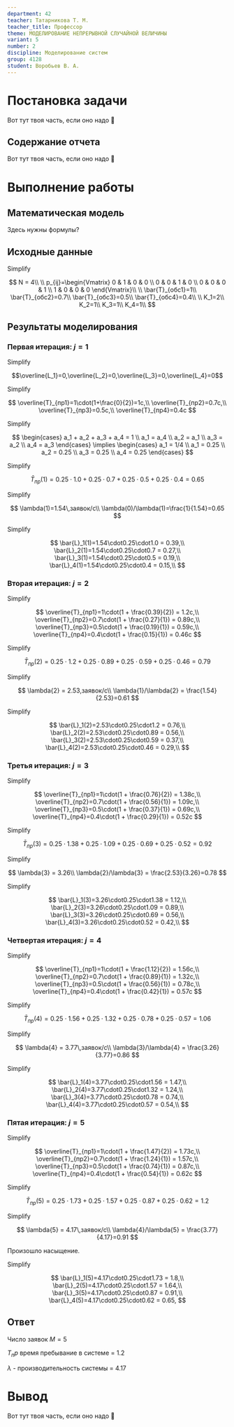 ```yaml
---
department: 42
teacher: Татарникова Т. М.
teacher_title: Профессор
theme: МОДЕЛИРОВАНИЕ НЕПРЕРЫВНОЙ СЛУЧАЙНОЙ ВЕЛИЧИНЫ
variant: 5
number: 2
discipline: Моделирование систем
group: 4128
student: Воробьев В. А.
---
```


# Постановка задачи

Вот тут твоя часть, если оно надо 🦑

## Содержание отчета

Вот тут твоя часть, если оно надо 🦑

# Выполнение работы

## Математическая модель

Здесь нужны формулы?

## Исходные данные

Simplify

$$
N = 4\\
\\
p_{ij}=\begin{Vmatrix}
   0 & 1 & 0 & 0 \\
   0 & 0 & 1 & 0 \\
   0 & 0 & 0 & 1 \\
   1 & 0 & 0 & 0
\end{Vmatrix}\\
\\
\bar{T}_{обс1}=1\\
\bar{T}_{обс2}=0.7\\
\bar{T}_{обс3}=0.5\\
\bar{T}_{обс4}=0.4\\
\\
K_1=2\\
K_2=1\\
K_3=1\\
K_4=1\\
$$

## Результаты моделирования

### Первая итерация: $j=1$

Simplify

$$\overline{L_1}=0,\overline{L_2}=0,\overline{L_3}=0,\overline{L_4}=0$$

Simplify

$$
\overline{T}_{пр1}=1\cdot(1+\frac{0}{2})=1c,\\
\overline{T}_{пр2}=0.7c,\\
\overline{T}_{пр3}=0.5c,\\
\overline{T}_{пр4}=0.4c
$$

Simplify

$$
\begin{cases}
a_1 + a_2 + a_3 + a_4 = 1 \\
a_1 = a_4 \\
a_2 = a_1 \\
a_3 = a_2 \\
a_4 = a_3
\end{cases}
\implies
\begin{cases}
a_1 = 1/4 \\
a_1 = 0.25 \\
a_2 = 0.25 \\
a_3 = 0.25 \\
a_4 = 0.25
\end{cases}
$$

Simplify

$$\bar{T}_{пр}(1) = 0.25\cdot1.0 + 0.25\cdot0.7 + 0.25\cdot0.5 + 0.25\cdot0.4 = 0.65$$

Simplify

$$
\lambda(1)=1.54\,заявок/c\\
\lambda(0)/\lambda(1)=\frac{1}{1.54}=0.65
$$

Simplify

$$
\bar{L}_1(1)=1.54\cdot0.25\cdot1.0 = 0.39,\\
\bar{L}_2(1)=1.54\cdot0.25\cdot0.7 = 0.27,\\
\bar{L}_3(1)=1.54\cdot0.25\cdot0.5 = 0.19,\\
\bar{L}_4(1)=1.54\cdot0.25\cdot0.4 = 0.15,\\
$$

### Вторая итерация: $j=2$

Simplify

$$
\overline{T}_{пр1}=1\cdot(1 + \frac{0.39}{2}) = 1.2c,\\
\overline{T}_{пр2}=0.7\cdot(1 + \frac{0.27}{1}) = 0.89c,\\
\overline{T}_{пр3}=0.5\cdot(1 + \frac{0.19}{1}) = 0.59c,\\
\overline{T}_{пр4}=0.4\cdot(1 + \frac{0.15}{1}) = 0.46c
$$

Simplify

$$
\bar{T}_{пр}(2) = 0.25\cdot1.2 + 0.25\cdot0.89 + 0.25\cdot0.59 + 0.25\cdot0.46 = 0.79
$$

Simplify

$$
\lambda{2} = 2.53,заявок/c\\
\lambda{1}/\lambda{2} = \frac{1.54}{2.53}=0.61
$$

Simplify

$$
\bar{L}_1(2)=2.53\cdot0.25\cdot1.2 = 0.76,\\
\bar{L}_2(2)=2.53\cdot0.25\cdot0.89 = 0.56,\\
\bar{L}_3(2)=2.53\cdot0.25\cdot0.59 = 0.37,\\
\bar{L}_4(2)=2.53\cdot0.25\cdot0.46 = 0.29,\\
$$

### Третья итерация: $j=3$

Simplify

$$
\overline{T}_{пр1}=1\cdot(1 + \frac{0.76}{2}) = 1.38c,\\
\overline{T}_{пр2}=0.7\cdot(1 + \frac{0.56}{1}) = 1.09c,\\
\overline{T}_{пр3}=0.5\cdot(1 + \frac{0.37}{1}) = 0.69c,\\
\overline{T}_{пр4}=0.4\cdot(1 + \frac{0.29}{1}) = 0.52c
$$

Simplify

$$
\bar{T}_{пр}(3)= 0.25\cdot1.38 + 0.25\cdot1.09 + 0.25\cdot0.69 + 0.25\cdot0.52 = 0.92
$$

Simplify

$$
\lambda{3} = 3.26\\
\lambda{2}/\lambda{3} = \frac{2.53}{3.26}=0.78
$$

Simplify

$$
\bar{L}_1(3)=3.26\cdot0.25\cdot1.38 = 1.12,\\
\bar{L}_2(3)=3.26\cdot0.25\cdot1.09 = 0.89,\\
\bar{L}_3(3)=3.26\cdot0.25\cdot0.69 = 0.56,\\
\bar{L}_4(3)=3.26\cdot0.25\cdot0.52 = 0.42,\\
$$

### Четвертая итерация: $j=4$

Simplify

$$
\overline{T}_{пр1}=1\cdot(1 + \frac{1.12}{2}) = 1.56c,\\
\overline{T}_{пр2}=0.7\cdot(1 + \frac{0.89}{1}) = 1.32c,\\
\overline{T}_{пр3}=0.5\cdot(1 + \frac{0.56}{1}) = 0.78c,\\
\overline{T}_{пр4}=0.4\cdot(1 + \frac{0.42}{1}) = 0.57c
$$

Simplify

$$
\bar{T}_{пр}(4)= 0.25\cdot1.56 + 0.25\cdot1.32 + 0.25\cdot0.78 + 0.25\cdot0.57 = 1.06
$$

Simplify

$$
\lambda{4} = 3.77\,заявок/c\\
\lambda{3}/\lambda{4} = \frac{3.26}{3.77}=0.86
$$

Simplify

$$
\bar{L}_1(4)=3.77\cdot0.25\cdot1.56 = 1.47,\\
\bar{L}_2(4)=3.77\cdot0.25\cdot1.32 = 1.24,\\
\bar{L}_3(4)=3.77\cdot0.25\cdot0.78 = 0.74,\\
\bar{L}_4(4)=3.77\cdot0.25\cdot0.57 = 0.54,\\
$$

### Пятая итерация: $j=5$

Simplify

$$
\overline{T}_{пр1}=1\cdot(1 + \frac{1.47}{2}) = 1.73c,\\
\overline{T}_{пр2}=0.7\cdot(1 + \frac{1.24}{1}) = 1.57c,\\
\overline{T}_{пр3}=0.5\cdot(1 + \frac{0.74}{1}) = 0.87c,\\
\overline{T}_{пр4}=0.4\cdot(1 + \frac{0.54}{1}) = 0.62c
$$

Simplify

$$
\bar{T}_{пр}(5) =  0.25\cdot1.73 + 0.25\cdot1.57 + 0.25\cdot0.87 + 0.25\cdot0.62 = 1.2
$$

Simplify

$$
\lambda{5} = 4.17\,заявок/c\\
\lambda{4}/\lambda{5} = \frac{3.77}{4.17}=0.91
$$

Произошло насыщение.

Simplify

$$
\bar{L}_1(5)=4.17\cdot0.25\cdot1.73 = 1.8,\\
\bar{L}_2(5)=4.17\cdot0.25\cdot1.57 = 1.64,\\
\bar{L}_3(5)=4.17\cdot0.25\cdot0.87 = 0.91,\\
\bar{L}_4(5)=4.17\cdot0.25\cdot0.62 = 0.65,
$$

## Ответ

Число заявок $M = 5$

$Т_пр$ время пребывание в системе = $1.2$

$\lambda$ - производительность системы = $4.17$

# Вывод

Вот тут твоя часть, если оно надо 🦑

